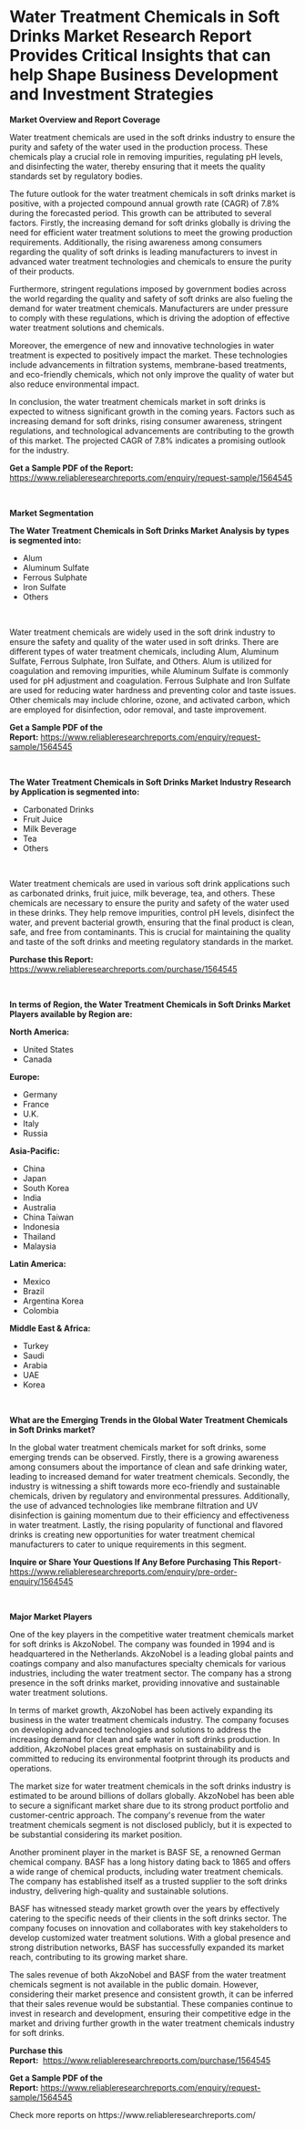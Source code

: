 <p><h1>Water Treatment Chemicals in Soft Drinks Market Research Report Provides Critical Insights that can help Shape Business Development and Investment Strategies</h1></p><p><strong>Market Overview and Report Coverage</strong></p>
<p><p>Water treatment chemicals are used in the soft drinks industry to ensure the purity and safety of the water used in the production process. These chemicals play a crucial role in removing impurities, regulating pH levels, and disinfecting the water, thereby ensuring that it meets the quality standards set by regulatory bodies.</p><p>The future outlook for the water treatment chemicals in soft drinks market is positive, with a projected compound annual growth rate (CAGR) of 7.8% during the forecasted period. This growth can be attributed to several factors. Firstly, the increasing demand for soft drinks globally is driving the need for efficient water treatment solutions to meet the growing production requirements. Additionally, the rising awareness among consumers regarding the quality of soft drinks is leading manufacturers to invest in advanced water treatment technologies and chemicals to ensure the purity of their products.</p><p>Furthermore, stringent regulations imposed by government bodies across the world regarding the quality and safety of soft drinks are also fueling the demand for water treatment chemicals. Manufacturers are under pressure to comply with these regulations, which is driving the adoption of effective water treatment solutions and chemicals.</p><p>Moreover, the emergence of new and innovative technologies in water treatment is expected to positively impact the market. These technologies include advancements in filtration systems, membrane-based treatments, and eco-friendly chemicals, which not only improve the quality of water but also reduce environmental impact.</p><p>In conclusion, the water treatment chemicals market in soft drinks is expected to witness significant growth in the coming years. Factors such as increasing demand for soft drinks, rising consumer awareness, stringent regulations, and technological advancements are contributing to the growth of this market. The projected CAGR of 7.8% indicates a promising outlook for the industry.</p></p>
<p><strong>Get a Sample PDF of the Report:</strong> <a href="https://www.reliableresearchreports.com/enquiry/request-sample/1564545">https://www.reliableresearchreports.com/enquiry/request-sample/1564545</a></p>
<p>&nbsp;</p>
<p><strong>Market Segmentation</strong></p>
<p><strong>The Water Treatment Chemicals in Soft Drinks Market Analysis by types is segmented into:</strong></p>
<p><ul><li>Alum</li><li>Aluminum Sulfate</li><li>Ferrous Sulphate</li><li>Iron Sulfate</li><li>Others</li></ul></p>
<p>&nbsp;</p>
<p><p>Water treatment chemicals are widely used in the soft drink industry to ensure the safety and quality of the water used in soft drinks. There are different types of water treatment chemicals, including Alum, Aluminum Sulfate, Ferrous Sulphate, Iron Sulfate, and Others. Alum is utilized for coagulation and removing impurities, while Aluminum Sulfate is commonly used for pH adjustment and coagulation. Ferrous Sulphate and Iron Sulfate are used for reducing water hardness and preventing color and taste issues. Other chemicals may include chlorine, ozone, and activated carbon, which are employed for disinfection, odor removal, and taste improvement.</p></p>
<p><strong>Get a Sample PDF of the Report:</strong>&nbsp;<a href="https://www.reliableresearchreports.com/enquiry/request-sample/1564545">https://www.reliableresearchreports.com/enquiry/request-sample/1564545</a></p>
<p>&nbsp;</p>
<p><strong>The Water Treatment Chemicals in Soft Drinks Market Industry Research by Application is segmented into:</strong></p>
<p><ul><li>Carbonated Drinks</li><li>Fruit Juice</li><li>Milk Beverage</li><li>Tea</li><li>Others</li></ul></p>
<p>&nbsp;</p>
<p><p>Water treatment chemicals are used in various soft drink applications such as carbonated drinks, fruit juice, milk beverage, tea, and others. These chemicals are necessary to ensure the purity and safety of the water used in these drinks. They help remove impurities, control pH levels, disinfect the water, and prevent bacterial growth, ensuring that the final product is clean, safe, and free from contaminants. This is crucial for maintaining the quality and taste of the soft drinks and meeting regulatory standards in the market.</p></p>
<p><strong>Purchase this Report:</strong>&nbsp; <a href="https://www.reliableresearchreports.com/purchase/1564545">https://www.reliableresearchreports.com/purchase/1564545</a></p>
<p>&nbsp;</p>
<p><strong>In terms of Region, the Water Treatment Chemicals in Soft Drinks Market Players available by Region are:</strong></p>
<p>
    <p> <strong> North America: </strong>
        <ul>
            <li>United States</li>
            <li>Canada</li>
        </ul>
        </p> 
    <p> <strong> Europe: </strong>
        <ul>
            <li>Germany</li>
            <li>France</li>
            <li>U.K.</li>
            <li>Italy</li>
            <li>Russia</li>
        </ul>
        </p> 
    <p> <strong> Asia-Pacific: </strong>
        <ul>
            <li>China</li>
            <li>Japan</li>
            <li>South Korea</li>
            <li>India</li>
            <li>Australia</li>
            <li>China Taiwan</li>
            <li>Indonesia</li>
            <li>Thailand</li>
            <li>Malaysia</li>
        </ul>
        </p> 
    <p> <strong> Latin America: </strong>
        <ul>
            <li>Mexico</li>
            <li>Brazil</li>
            <li>Argentina Korea</li>
            <li>Colombia</li>
        </ul>
        </p> 
    <p> <strong> Middle East & Africa: </strong>
        <ul>
            <li>Turkey</li>
            <li>Saudi</li>
            <li>Arabia</li>
            <li>UAE</li>
            <li>Korea</li>
        </ul>
    </p>
    </p>
<p>&nbsp;</p>
<p><strong>What are the Emerging Trends in the Global Water Treatment Chemicals in Soft Drinks market?</strong></p>
<p><p>In the global water treatment chemicals market for soft drinks, some emerging trends can be observed. Firstly, there is a growing awareness among consumers about the importance of clean and safe drinking water, leading to increased demand for water treatment chemicals. Secondly, the industry is witnessing a shift towards more eco-friendly and sustainable chemicals, driven by regulatory and environmental pressures. Additionally, the use of advanced technologies like membrane filtration and UV disinfection is gaining momentum due to their efficiency and effectiveness in water treatment. Lastly, the rising popularity of functional and flavored drinks is creating new opportunities for water treatment chemical manufacturers to cater to unique requirements in this segment.</p></p>
<p><strong>Inquire or Share Your Questions If Any Before Purchasing This Report</strong>- <a href="https://www.reliableresearchreports.com/enquiry/pre-order-enquiry/1564545">https://www.reliableresearchreports.com/enquiry/pre-order-enquiry/1564545</a></p>
<p>&nbsp;</p>
<p><strong>Major Market Players</strong></p>
<p><p>One of the key players in the competitive water treatment chemicals market for soft drinks is AkzoNobel. The company was founded in 1994 and is headquartered in the Netherlands. AkzoNobel is a leading global paints and coatings company and also manufactures specialty chemicals for various industries, including the water treatment sector. The company has a strong presence in the soft drinks market, providing innovative and sustainable water treatment solutions.</p><p>In terms of market growth, AkzoNobel has been actively expanding its business in the water treatment chemicals industry. The company focuses on developing advanced technologies and solutions to address the increasing demand for clean and safe water in soft drinks production. In addition, AkzoNobel places great emphasis on sustainability and is committed to reducing its environmental footprint through its products and operations.</p><p>The market size for water treatment chemicals in the soft drinks industry is estimated to be around billions of dollars globally. AkzoNobel has been able to secure a significant market share due to its strong product portfolio and customer-centric approach. The company's revenue from the water treatment chemicals segment is not disclosed publicly, but it is expected to be substantial considering its market position.</p><p>Another prominent player in the market is BASF SE, a renowned German chemical company. BASF has a long history dating back to 1865 and offers a wide range of chemical products, including water treatment chemicals. The company has established itself as a trusted supplier to the soft drinks industry, delivering high-quality and sustainable solutions.</p><p>BASF has witnessed steady market growth over the years by effectively catering to the specific needs of their clients in the soft drinks sector. The company focuses on innovation and collaborates with key stakeholders to develop customized water treatment solutions. With a global presence and strong distribution networks, BASF has successfully expanded its market reach, contributing to its growing market share.</p><p>The sales revenue of both AkzoNobel and BASF from the water treatment chemicals segment is not available in the public domain. However, considering their market presence and consistent growth, it can be inferred that their sales revenue would be substantial. These companies continue to invest in research and development, ensuring their competitive edge in the market and driving further growth in the water treatment chemicals industry for soft drinks.</p></p>
<p><strong>Purchase this Report:</strong>&nbsp;&nbsp;<a href="https://www.reliableresearchreports.com/purchase/1564545">https://www.reliableresearchreports.com/purchase/1564545</a></p>
<p></p>
<p><strong>Get a Sample PDF of the Report:</strong>&nbsp;<a href="https://www.reliableresearchreports.com/enquiry/request-sample/1564545">https://www.reliableresearchreports.com/enquiry/request-sample/1564545</a></p>
<p>Check more reports on https://www.reliableresearchreports.com/</p>